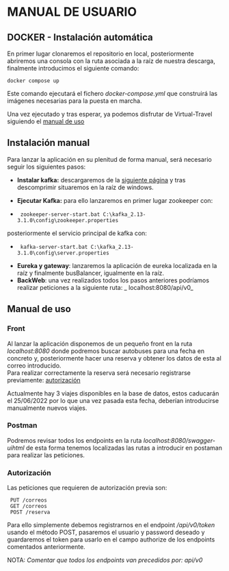 # MANUAL DE USUARIO

## DOCKER - Instalación automática

En primer lugar clonaremos el repositorio en local, posteriormente abriremos una consola con la ruta asociada a la raíz
de nuestra descarga, finalmente introducimos el siguiente comando:

```
docker compose up
```

Este comando ejecutará el fichero _docker-compose.yml_ que construirá las imágenes necesarias para la puesta en marcha.

Una vez ejecutado y tras esperar, ya podemos disfrutar de Virtual-Travel siguiendo el [manual de uso](#uso)

## Instalación manual

Para lanzar la aplicación en su plenitud de forma manual, será necesario seguir los siguientes pasos:

- **Instalar kafka:** descargaremos de
  la [siguiente página](https://www.apache.org/dyn/closer.cgi?path=/kafka/3.1.0/kafka_2.13-3.1.0.tgz)
  y tras descomprimir situaremos en la raíz de windows.
- **Ejecutar Kafka:** para ello lanzaremos en primer lugar zookeeper con:


-      zookeeper-server-start.bat C:\kafka_2.13-3.1.0\config\zookeeper.properties  

posteriormente el servicio principal de kafka con:

-      kafka-server-start.bat C:\kafka_2.13-3.1.0\config\server.properties

- **Eureka y gateway**: lanzaremos la aplicación de eureka localizada en la raíz y finalmente busBalancer, igualmente en
  la raíz.
- **BackWeb**: una vez realizados todos los pasos anteriores podríamos realizar peticiones a la siguiente ruta: _
  localhost:8080/api/v0_

## Manual de uso <a name="uso"></a>

### Front

Al lanzar la aplicación disponemos de un pequeño front en la ruta _localhost:8080_ donde podremos buscar autobuses para
una fecha en concreto y, posteriormente hacer una reserva y obtener los datos de esta al correo introducido.  
Para realizar correctamente la reserva será necesario registrarse previamente: [autorización](#auth)

Actualmente hay 3 viajes disponibles en la base de datos, estos caducarán el 25/06/2022 por lo que una vez pasada esta
fecha, deberían introducirse manualmente nuevos viajes.

### Postman

Podremos revisar todos los endpoints en la ruta _localhost:8080/swagger-uihtml_ de esta forma tenemos localizadas las
rutas a introducir en postaman para realizar las peticiones.

### Autorización <a name="auth"></a>

Las peticiones que requieren de autorización previa son:
```
 PUT /correos
 GET /correos
 POST /reserva
```
Para ello simplemente debemos registrarnos en el endpoint _/api/v0/token_ usando el método POST, pasaremos el usuario y
password deseado y guardaremos el token para usarlo en el campo authorize de los endpoints comentados anteriormente.

NOTA: *Comentar que todos los endpoints van precedidos por: _api/v0_*


      
